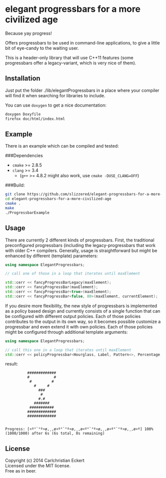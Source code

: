 elegant progressbars for a more civilized age
=============================================
Because yay progress!

Offers progressbars to be used in command-line applications, to give a little
bit of eye-candy to the waiting user.

This is a header-only library that will use C++11 features (some progressbars
offer a legacy-variant, which is very nice of them).

Installation
------------
Just put the folder ./lib/elegantProgressbars in a place where your compiler
will find it when searching for libraries to include.

You can use ```doxygen``` to get a nice documentation:  
```bash
doxygen Doxyfile
firefox doc/html/index.html
```

Example
-------
There is an example which can be compiled and tested:

###Dependencies
 - ```cmake``` >= 2.8.5
 - ```clang``` >= 3.4
   - (```g++``` >= 4.8.2 might also work, use ```cmake -DUSE_CLANG=OFF```)

###Build:
```bash
git clone https://github.com/slizzered/elegant-progressbars-for-a-more-civilized-age.git
cd elegant-progressbars-for-a-more-civilized-age
cmake .
make
./ProgressbarExample
```

Usage
-----
There are currently 2 different kinds of progressbars.  First, the traditional
preconfigured progressbars (including the legacy-progressbars that work with
older C++ compilers.  Generally, usage is straightforward but might be enhanced
by different (template) parameters:
```c++
using namespace ElegantProgressbars;

// call one of those in a loop that iterates until maxElement

std::cerr << fancyProgressBarLegacy(maxElement);
std::cerr << fancyProgressBar(maxElement);
std::cerr << fancyProgressBar<true>(maxElement);
std::cerr << fancyProgressBar<false, 80>(maxElement, currentElement);
```

If you desire more flexibility, the new style of progressbars is implemented as
a policy based design and currently consists of a single function that can be
configured with different output policies. Each of those policies contributes
to the output in its own way, so it becomes possible customize a progressbar
and even extend it with own policies. Each of those policies might be
configured through additional template arguments:
```c++
using namespace ElegantProgressbars;

// call this one in a loop that iterates until maxElement
std::cerr << policyProgressbar<Hourglass, Label, Pattern<>, Percentage, Time<> >(maxElement);
```
result:
```
          #############      
          #           #      
           #         #       
             #     #         
               ###           
                #            
               #.#           
             #######         
           ###########       
          #############      
          #############      
                             
                             
Progress: [¤º°`°º¤ø,¸,ø¤º°`°º¤ø,¸,ø¤º°`°º¤ø,¸,ø¤º°`°º¤ø,¸,ø¤º] 100% (1000/1000) after 6s (6s total, 0s remaining)
```

License
-------
Copyright (c) 2014 Carlchristian Eckert  
Licensed under the MIT license.  
Free as in beer.
